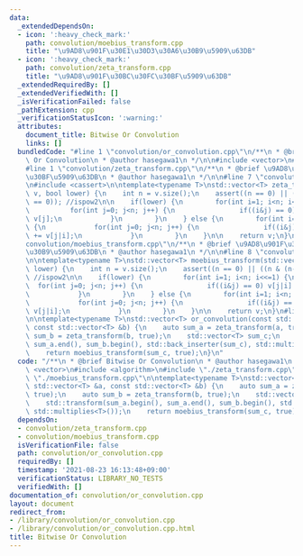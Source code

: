 ```yaml
---
data:
  _extendedDependsOn:
  - icon: ':heavy_check_mark:'
    path: convolution/moebius_transform.cpp
    title: "\u9AD8\u901F\u30E1\u30D3\u30A6\u30B9\u5909\u63DB"
  - icon: ':heavy_check_mark:'
    path: convolution/zeta_transform.cpp
    title: "\u9AD8\u901F\u30BC\u30FC\u30BF\u5909\u63DB"
  _extendedRequiredBy: []
  _extendedVerifiedWith: []
  _isVerificationFailed: false
  _pathExtension: cpp
  _verificationStatusIcon: ':warning:'
  attributes:
    document_title: Bitwise Or Convolution
    links: []
  bundledCode: "#line 1 \"convolution/or_convolution.cpp\"\n/**\n * @brief Bitwise\
    \ Or Convolution\n * @author hasegawa1\n */\n\n#include <vector>\n#include <algorithm>\n\
    #line 1 \"convolution/zeta_transform.cpp\"\n/**\n * @brief \u9AD8\u901F\u30BC\u30FC\
    \u30BF\u5909\u63DB\n * @author hasegawa1\n */\n\n#line 7 \"convolution/zeta_transform.cpp\"\
    \n#include <cassert>\n\ntemplate<typename T>\nstd::vector<T> zeta_transform(std::vector<T>\
    \ v, bool lower) {\n    int n = v.size();\n    assert((n == 0) || ((n & (n-1))\
    \ == 0)); //ispow2\n\n    if(lower) {\n        for(int i=1; i<n; i<<=1) {\n  \
    \          for(int j=0; j<n; j++) {\n                if((i&j) == 0) v[j|i] +=\
    \ v[j];\n            }\n        }\n    } else {\n        for(int i=1; i<n; i<<=1)\
    \ {\n            for(int j=0; j<n; j++) {\n                if((i&j) == 0) v[j]\
    \ += v[j|i];\n            }\n        }\n    }\n\n    return v;\n}\n#line 1 \"\
    convolution/moebius_transform.cpp\"\n/**\n * @brief \u9AD8\u901F\u30E1\u30D3\u30A6\
    \u30B9\u5909\u63DB\n * @author hasegawa1\n */\n\n#line 8 \"convolution/moebius_transform.cpp\"\
    \n\ntemplate<typename T>\nstd::vector<T> moebius_transform(std::vector<T> v, bool\
    \ lower) {\n    int n = v.size();\n    assert((n == 0) || ((n & (n-1)) == 0));\
    \ //ispow2\n\n    if(lower) {\n        for(int i=1; i<n; i<<=1) {\n          \
    \  for(int j=0; j<n; j++) {\n                if((i&j) == 0) v[j|i] -= v[j];\n\
    \            }\n        }\n    } else {\n        for(int i=1; i<n; i<<=1) {\n\
    \            for(int j=0; j<n; j++) {\n                if((i&j) == 0) v[j] -=\
    \ v[j|i];\n            }\n        }\n    }\n\n    return v;\n}\n#line 10 \"convolution/or_convolution.cpp\"\
    \n\ntemplate<typename T>\nstd::vector<T> or_convolution(const std::vector<T> &a,\
    \ const std::vector<T> &b) {\n    auto sum_a = zeta_transform(a, true);\n    auto\
    \ sum_b = zeta_transform(b, true);\n    std::vector<T> sum_c;\n    std::transform(sum_a.begin(),\
    \ sum_a.end(), sum_b.begin(), std::back_inserter(sum_c), std::multiplies<T>());\n\
    \    return moebius_transform(sum_c, true);\n}\n"
  code: "/**\n * @brief Bitwise Or Convolution\n * @author hasegawa1\n */\n\n#include\
    \ <vector>\n#include <algorithm>\n#include \"./zeta_transform.cpp\"\n#include\
    \ \"./moebius_transform.cpp\"\n\ntemplate<typename T>\nstd::vector<T> or_convolution(const\
    \ std::vector<T> &a, const std::vector<T> &b) {\n    auto sum_a = zeta_transform(a,\
    \ true);\n    auto sum_b = zeta_transform(b, true);\n    std::vector<T> sum_c;\n\
    \    std::transform(sum_a.begin(), sum_a.end(), sum_b.begin(), std::back_inserter(sum_c),\
    \ std::multiplies<T>());\n    return moebius_transform(sum_c, true);\n}\n"
  dependsOn:
  - convolution/zeta_transform.cpp
  - convolution/moebius_transform.cpp
  isVerificationFile: false
  path: convolution/or_convolution.cpp
  requiredBy: []
  timestamp: '2021-08-23 16:13:48+09:00'
  verificationStatus: LIBRARY_NO_TESTS
  verifiedWith: []
documentation_of: convolution/or_convolution.cpp
layout: document
redirect_from:
- /library/convolution/or_convolution.cpp
- /library/convolution/or_convolution.cpp.html
title: Bitwise Or Convolution
---
```


